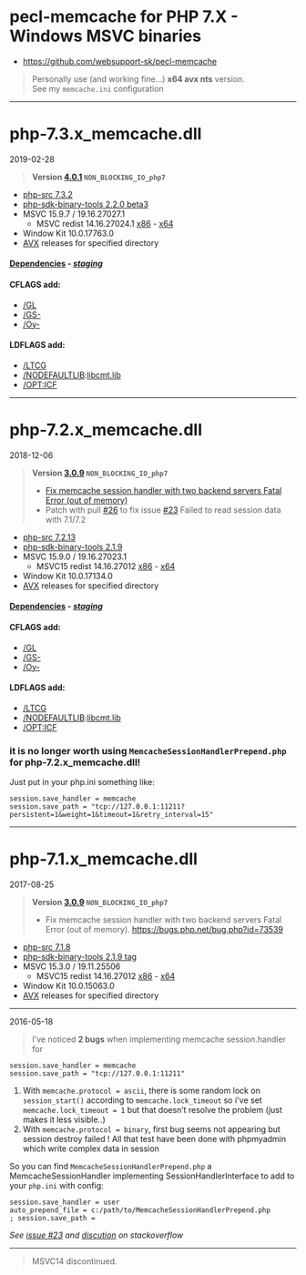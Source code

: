 # pecl-memcache for PHP 7.X - Windows MSVC binaries #
- https://github.com/websupport-sk/pecl-memcache
> Personally use (and working fine...) **x64 avx nts** version.  
> See my ```memcache.ini``` configuration

----
# php-7.3.x_memcache.dll
2019-02-28
> **Version [4.0.1](https://github.com/websupport-sk/pecl-memcache/tree/v4.0.1-php73) `NON_BLOCKING_IO_php7`**

- [php-src 7.3.2](https://github.com/php/php-src/tree/php-7.3.2)  
- [php-sdk-binary-tools 2.2.0 beta3](https://github.com/Microsoft/php-sdk-binary-tools/tree/php-sdk-2.2.0beta3)
- MSVC 15.9.7 / 19.16.27027.1
  - MSVC redist 14.16.27024.1 [x86](https://aka.ms/vs/15/release/VC_redist.x86.exe) - [x64](https://aka.ms/vs/15/release/VC_redist.x64.exe)
- Window Kit 10.0.17763.0
- [AVX](https://msdn.microsoft.com/fr-fr/library/jj620901.aspx) releases for specified directory  

#### [Dependencies](https://windows.php.net/downloads/php-sdk/deps/vc15/) - *[staging](https://windows.php.net/downloads/php-sdk/deps/series/)*

#### CFLAGS add:

- [/GL](https://msdn.microsoft.com/en-us/library/0zza0de8.aspx)
- [/GS-](https://msdn.microsoft.com/en-us/library/8dbf701c.aspx)
- [/Oy-](https://msdn.microsoft.com/en-us/library/2kxx5t2c.aspx)

#### LDFLAGS add:

- [/LTCG ](https://msdn.microsoft.com/en-us/library/xbf3tbeh.aspx)
- [/NODEFAULTLIB](https://msdn.microsoft.com/en-us/library/3tz4da4a.aspx):[libcmt.lib ](https://msdn.microsoft.com/en-us/library/abx4dbyh.aspx)
- [/OPT:ICF](https://msdn.microsoft.com/en-us/library/bxwfs976.aspx)

----
# php-7.2.x_memcache.dll
2018-12-06
> **Version [3.0.9](https://github.com/websupport-sk/pecl-memcache/tree/NON_BLOCKING_IO_php7) `NON_BLOCKING_IO_php7`**
>   - [Fix memcache session handler with two backend servers Fatal Error (out of memory)](https://bugs.php.net/bug.php?id=73539)
>   - Patch with pull [#26](https://github.com/websupport-sk/pecl-memcache/pull/26/) to fix issue [#23](https://github.com/websupport-sk/pecl-memcache/issues/23#issuecomment-327702906) Failed to read session data with 7.1/7.2

- [php-src 7.2.13](https://github.com/php/php-src/tree/php-7.2.13)
- [php-sdk-binary-tools 2.1.9](https://github.com/Microsoft/php-sdk-binary-tools/tree/php-sdk-2.1.9)
- MSVC 15.9.0 / 19.16.27023.1
  - MSVC15 redist 14.16.27012 [x86](https://aka.ms/vs/15/release/VC_redist.x86.exe) - [x64](https://aka.ms/vs/15/release/VC_redist.x64.exe)
- Window Kit 10.0.17134.0
- [AVX](https://msdn.microsoft.com/fr-fr/library/jj620901.aspx) releases for specified directory  

#### [Dependencies](https://windows.php.net/downloads/php-sdk/deps/vc15/) - *[staging](https://windows.php.net/downloads/php-sdk/deps/series/)*

#### CFLAGS add:

- [/GL](https://msdn.microsoft.com/en-us/library/0zza0de8.aspx)
- [/GS-](https://msdn.microsoft.com/en-us/library/8dbf701c.aspx)
- [/Oy-](https://msdn.microsoft.com/en-us/library/2kxx5t2c.aspx)

#### LDFLAGS add:

- [/LTCG ](https://msdn.microsoft.com/en-us/library/xbf3tbeh.aspx)
- [/NODEFAULTLIB](https://msdn.microsoft.com/en-us/library/3tz4da4a.aspx):[libcmt.lib ](https://msdn.microsoft.com/en-us/library/abx4dbyh.aspx)
- [/OPT:ICF](https://msdn.microsoft.com/en-us/library/bxwfs976.aspx)
   
### it is no longer worth using ```MemcacheSessionHandlerPrepend.php``` for php-7.2.x_memcache.dll!  
Just put in your php.ini something like:
  ```
  session.save_handler = memcache  
  session.save_path = "tcp://127.0.0.1:11211?persistent=1&weight=1&timeout=1&retry_interval=15"
  ````

----
# php-7.1.x_memcache.dll
2017-08-25
> **Version [3.0.9](https://github.com/websupport-sk/pecl-memcache/tree/NON_BLOCKING_IO_php7) `NON_BLOCKING_IO_php7`**
>   - Fix memcache session handler with two backend servers Fatal Error (out of memory). https://bugs.php.net/bug.php?id=73539

- [php-src 7.1.8](https://github.com/php/php-src/tree/php-7.1.8)
- [php-sdk-binary-tools 2.1.9 tag](https://github.com/Microsoft/php-sdk-binary-tools/tree/php-sdk-2.1.9)
- MSVC 15.3.0 / 19.11.25506
  - MSVC15 redist 14.16.27012 [x86](https://aka.ms/vs/15/release/VC_redist.x86.exe) - [x64](https://aka.ms/vs/15/release/VC_redist.x64.exe)
- Window Kit 10.0.15063.0
- [AVX](https://msdn.microsoft.com/fr-fr/library/jj620901.aspx) releases for specified directory  

----
2016-05-18
> I’ve noticed __2 bugs__ when implementing memcache session.handler for 
```
session.save_handler = memcache
session.save_path = "tcp://127.0.0.1:11211"
```
1. With ```memcache.protocol = ascii```, there is some random lock on ```session_start()``` according to ```memcache.lock_timeout```
so i've set ```memcache.lock_timeout = 1``` but that doesn’t resolve the problem (just makes it less visible..)
2. With ```memcache.protocol = binary```, first bug seems not appearing but session destroy failed !
All that test have been done with phpmyadmin which write complex data in session

So you can find ```MemcacheSessionHandlerPrepend.php``` a MemcacheSessionHandler implementing SessionHandlerInterface to add to your ```php.ini``` with config:
```
session.save_handler = user
auto_prepend_file = c:/path/to/MemcacheSessionHandlerPrepend.php
; session.save_path = 
```
_See [issue #23](https://github.com/websupport-sk/pecl-memcache/issues/23#issuecomment-327702906) and [discution](http://stackoverflow.com/questions/34952502/memcache-for-php7-on-windows/) on stackoverflow_

----
>MSVC14 discontinued.